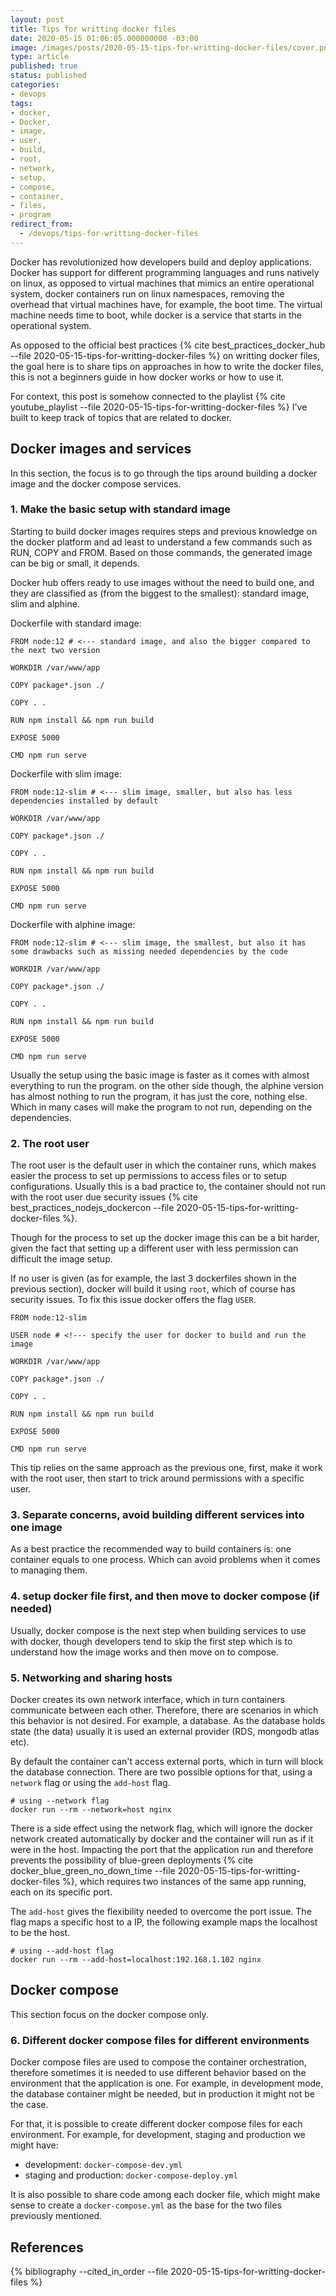 ```yaml
---
layout: post
title: Tips for writting docker files
date: 2020-05-15 01:06:05.000000000 -03:00
image: /images/posts/2020-05-15-tips-for-writting-docker-files/cover.png
type: article
published: true
status: published
categories:
- devops
tags:
- docker,
- Docker,
- image,
- user,
- build,
- root,
- network,
- setup,
- compose,
- container,
- files,
- program
redirect_from:
  - /devops/tips-for-writting-docker-files
---
```


Docker has revolutionized how developers build and deploy applications.
Docker has support for different programming languages and runs natively on linux,
as opposed to virtual machines that mimics an entire operational system,
docker containers run on linux namespaces, removing the overhead
that virtual machines have, for example, the boot time. The virtual machine
needs time to boot, while docker is a service that starts in the operational
system.

As opposed to the official best practices {% cite best_practices_docker_hub --file 2020-05-15-tips-for-writting-docker-files %} on writting docker files,
the goal here is to share tips on approaches in how to write the docker files, this is not a
beginners guide in how docker works or how to use it.

For context, this post is somehow connected to the
playlist {% cite youtube_playlist --file 2020-05-15-tips-for-writting-docker-files %} I've built
to keep track of topics that are related to docker.

## Docker images and services

In this section, the focus is to go through the tips around building
a docker image and the docker compose services.

### 1. Make the basic setup with standard image

Starting to build docker images requires steps and previous knowledge on the
docker platform and ad least to understand a few commands such as RUN, COPY and
FROM. Based on those commands, the generated image can be big or small, it depends.

Docker hub offers ready to use images without the need to build one, and they are
classified as (from the biggest to the smallest): standard image, slim and alphine.

Dockerfile with standard image:

```shell
FROM node:12 # <--- standard image, and also the bigger compared to the next two version

WORKDIR /var/www/app

COPY package*.json ./

COPY . .

RUN npm install && npm run build

EXPOSE 5000

CMD npm run serve
```

Dockerfile with slim image:

```shell
FROM node:12-slim # <--- slim image, smaller, but also has less dependencies installed by default

WORKDIR /var/www/app

COPY package*.json ./

COPY . .

RUN npm install && npm run build

EXPOSE 5000

CMD npm run serve
```

Dockerfile with alphine image:

```shell
FROM node:12-slim # <--- slim image, the smallest, but also it has some drawbacks such as missing needed dependencies by the code

WORKDIR /var/www/app

COPY package*.json ./

COPY . .

RUN npm install && npm run build

EXPOSE 5000

CMD npm run serve
```

Usually the setup using the basic image is faster as it comes with almost everything
to run the program. on the other side though, the alphine version has almost
nothing to run the program, it has just the core, nothing else. Which in many 
cases will make the program to not run, depending on the dependencies.

### 2. The root user

The root user is the default user in which the container runs, which makes
easier the process to set up permissions to access files or to setup configurations.
Usually this is a bad practice to, the container should not run with the root
user due security issues {% cite best_practices_nodejs_dockercon --file 2020-05-15-tips-for-writting-docker-files %}.

Though for the process to set up the docker image this can be a bit harder,
given the fact that setting up a different user with less permission can
difficult the image setup.

If no user is given (as for example, the last 3 dockerfiles shown in the previous section),
docker will build it using `root`, which of course has security issues. To fix this issue
docker offers the flag `USER`.

```shell
FROM node:12-slim

USER node # <!--- specify the user for docker to build and run the image

WORKDIR /var/www/app

COPY package*.json ./

COPY . .

RUN npm install && npm run build

EXPOSE 5000

CMD npm run serve
```

This tip relies on the same approach as the previous one, first, make it work
with the root user, then start to trick around permissions with a specific user.

### 3. Separate concerns, avoid building different services into one image

As a best practice the recommended way to build containers is: one container equals
to one process. Which can avoid problems when it comes to managing them. 

### 4. setup docker file first, and then move to docker compose (if needed)

Usually, docker compose is the next step when building services to use with docker,
though developers tend to skip the first step which is to understand how the
image works and then move on to compose.

### 5. Networking and sharing hosts

Docker creates its own network interface, which in turn containers communicate
between each other. Therefore, there are scenarios in which this behavior
is not desired. For example, a database. As the database holds state (the data)
usually it is used an external provider (RDS, mongodb atlas etc).

By default the container can't access external ports, which in turn will
block the database connection. There are two possible options for that, using
a `network` flag or using the `add-host` flag.

```shell
# using --network flag
docker run --rm --network=host nginx
```

There is a side effect using the network flag, which will ignore the docker
network created automatically by docker and the container will run as if
it were in the host. Impacting the port that the application run and therefore
prevents the possibility of blue-green
deployments {% cite docker_blue_green_no_down_time --file 2020-05-15-tips-for-writting-docker-files %},
which requires two instances of the same app running, each on its specific port.

The `add-host` gives the flexibility needed to overcome the port issue. The
flag maps a specific host to a IP, the following example maps the localhost
to be the host.

```shell
# using --add-host flag
docker run --rm --add-host=localhost:192.168.1.102 nginx
```

## Docker compose

This section focus on the docker compose only.

### 6. Different docker compose files for different environments 

Docker compose files are used to compose the container orchestration, therefore
sometimes it is needed to use different behavior based on the environment
that the application is one. For example, in development mode, the database
container might be needed, but in production it might not be the case.

For that, it is possible to create different docker compose files for each
environment. For example, for development, staging and production we might have:

- development: `docker-compose-dev.yml`
- staging and production: `docker-compose-deploy.yml`

It is also possible to share code among each docker file, which might make
sense to create a `docker-compose.yml` as the base for the two files previously
mentioned.

## References

{% bibliography --cited_in_order --file 2020-05-15-tips-for-writting-docker-files %}